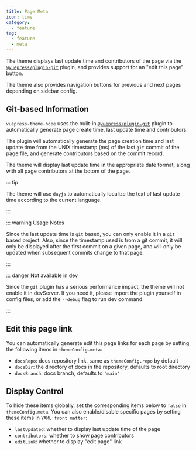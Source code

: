 ```yaml
---
title: Page Meta
icon: time
category:
  - feature
tag:
  - feature
  - meta
---
```


The theme displays last update time and contributors of the page via the [`@vuepress/plugin-git`][git] plugin, and provides support for an "edit this page" button.

The theme also provides navigation buttons for previous and next pages depending on sidebar config.

<!-- more -->

## Git-based Information

`vuepress-theme-hope` uses the built-in [`@vuepress/plugin-git`][git] plugin to automatically generate page create time, last update time and contributors.

The plugin will automatically generate the page creation time and last update time from the UNIX timestamp (ms) of the last `git` commit of the page file, and generate contributors based on the commit record.

The theme will display last update time in the appropriate date format, along with all page contributors at the botom of the page.

::: tip

The theme will use `dayjs` to automatically localize the text of last update time according to the current language.

:::

::: warning Usage Notes

Since the last update time is `git` based, you can only enable it in a `git` based project. Also, since the timestamp used is from a git commit, it will only be displayed after the first commit on a given page, and will only be updated when subsequent commits change to that page.

:::

::: danger Not available in dev

Since the `git` plugin has a serious performance impact, the theme will not enable it in devServer. If you need it, please import the plugin yourself in config files, or add the `--debug` flag to run dev command.

:::

## Edit this page link

You can automatically generate edit this page links for each page by setting the following items in `themeConfig.meta`:

- `docsRepo`: docs repository link, same as `themeConfig.repo` by default
- `docsDir`: the directory of docs in the repository, defaults to root directory
- `docsBranch`: docs branch, defaults to `'main'`

## Display Control

To hide these items globally, set the corresponding items below to `false` in `themeConfig.meta`. You can also enable/disable specific pages by setting these items in `YAML front matter`:

- `lastUpdated`: whether to display last update time of the page
- `contributors`: whether to show page contributors
- `editLink`: whether to display "edit page" link

[git]: https://v2.vuepress.vuejs.org/reference/plugin/git.html
